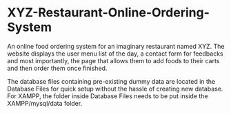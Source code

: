 # XYZ-Restaurant-Online-Ordering-System

An online food ordering system for an imaginary restaurant named XYZ. The website displays the user menu list of the day, a contact form for feedbacks and most importantly, the page that allows them to add foods to their carts and then order them once finished.

The database files containing pre-existing dummy data are located in the Database Files for quick setup without the hassle of creating new database. For XAMPP, the folder inside Database Files needs to be put inside the XAMPP/mysql/data folder.